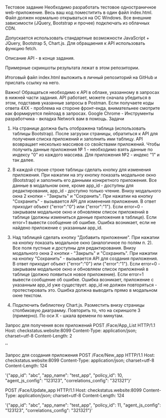 Тестовое задание
Необходимо разработать тестовое одностраничное web-приложение. Весь ваш код поместитить в один файл index.html. Файл должен нормально открываться на ОС Windows. Все внешние зависимости (JQuery, Bootstrap и прочее) подключать из облачных CDN.

Допускается использовать стандартные возможности JavaScript + JQuery, Bootstrap 5, Chart.js. Для обращаения к API использовать функцию fetch.

Описание API - в конце задания.

Примерные скриншоты результата лежат в этом репозитории.

Итоговый файл index.html выложить в личный репозиторий на GitHub и прислать ссылку на него.

Важно!
Обращаться необходимо к API в облаке, указанному в запросах в нижней части задания.
API работает, можете сначала убедиться в этом, подставив указанные запросы в Postman.
Если получаете коды ответа 4XX - проблема на стороне фронт-енда, внимательнее смотрите как формируется пейлоад в запросах. Google Chrome - Инструменты разработчика - вкладка Network вам в помощь.
Задачи
1. На странице должна быть отображена таблица (использовать таблицы Bootstrap). После загрузки страницы, обратиться к API для получения списка приложений и заполнить ими таблицу. API возвращает несколько массивов со свойствами приложений. Чтобы получить данные приложения № 1 - необходимо взять данные по индексу "0" из каждого массива. Для приложения №2 - индекс "1" и так далее.

2. В каждой строке строке таблицы сделать кнопку для изменения приложения. При нажатии на эту кнопку показать модальное окно (Bootstrap) и заполнить его данными конкретного приложения. Все данные в модальном окне, кроме app_id - доступны для редактирования, app_id - доступно только чтение. Внизу модального окна 2 кнопки - "Закрыть" и "Сохранить". При нажатии на кнопку "Сохранить" - вызывается API для изменения приложения. В ответ приходит объект {"error":"0"} или {"error":"1"}. Если error=0 - закрываем модальное окно и обновляем список приложений в таблице (должны измениться данные приложения в таблице). Если error=1 вывести сообщение об ошибке. Ошибка возникает, если не найдено приложение с указанным app_id.

3. Над таблицей сделать кнопку "Добавить приложение". При нажатии на кнопку показать модальное окно (аналогичное по полям п. 2). Все поля пустные и доступны для редактирования. Внизу модального окна 2 кнопки - "Закрыть" и "Сохранить". При нажатии на кнопку "Сохранить" - вызывается API для создания приложения. В ответ приходит объект {"error":"0"} или {"error":"1"}. Если error=0 - закрываем модальное окно и обновляем список приложений в таблице (должно появиться новое приложение). Если error=1 вывести сообщение об ошибке. Ошибка возникает, приложение с указанным app_id уже существует. app_id не должен повторяться - протестировать это. Ошибка должна выводить прямо в модальном окне текстом.

4. Подключить библиотеку Chart.js. Разместить внизу страницы столбиковую диаграмму. Повторить то, что на скриншоте 3 (примерно). По оси X - шкала времени по минутам.

Запрос для получения всех приложений
POST /Face/App_List HTTP/1.1
Host: checkstatus.website:8099
Content-Type: application/json; charset=utf-8
Content-Length: 2

''

Запрос для создания приложения
POST /Face/New_app HTTP/1.1
Host: checkstatus.website:8099
Content-Type: application/json; charset=utf-8
Content-Length: 124

'{"app_id": "abc", "app_name": "test_app", "policy_id": 10, "agent_js_config": "123123", "correlations_config": "321321"}'

POST /Face/Update_app HTTP/1.1
Host: checkstatus.website:8099
Content-Type: application/json; charset=utf-8
Content-Length: 124

'{"app_id": "abc", "app_name": "test_app", "policy_id": 11, "agent_js_config": "123123", "correlations_config": "321321"}'
